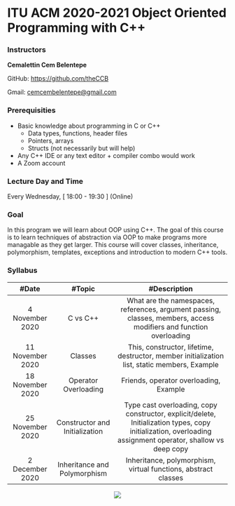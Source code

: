 # ITU ACM 2020-2021 Object Oriented Programming with C++

### Instructors

**Cemalettin Cem Belentepe**

GitHub: https://github.com/theCCB

Gmail:  cemcembelentepe@gmail.com

### Prerequisities
+ Basic knowledge about programming in C or C++
  - Data types, functions, header files
  - Pointers, arrays
  - Structs (not necessarily but will help)
+ Any C++ IDE or any text editor + compiler combo would work
+ A Zoom account

### Lecture Day and Time
Every Wednesday, [ 18:00 - 19:30 ] (Online)

### Goal

In this program we will learn about OOP using C++. The goal of this course is to learn techniques of abstraction via OOP to make programs more managable as they get larger. This course will cover classes, inheritance, polymorphism, templates, exceptions and introduction to modern C++ tools.

### Syllabus

|  #Date |  #Topic  | #Description  |
| :------------: | :------------: | :------------: |
| 4 November 2020 | C vs C++ | What are the namespaces, references, argument passing, classes, members, access modifiers and function overloading |
| 11 November 2020 | Classes | This, constructor, lifetime, destructor, member initialization list, static members, Example |
| 18 November 2020 | Operator Overloading | Friends, operator overloading, Example |
| 25 November 2020 | Constructor and Initialization | Type cast overloading, copy constructor, explicit/delete, Initialization types, copy initialization, overloading assignment operator, shallow vs deep copy |
| 2 December 2020 | Inheritance and Polymorphism | Inheritance, polymorphism, virtual functions, abstract classes |

<p align="center">
  <a href="//ituacm.com" target="_blank">
    <img src="https://ituacm.com/wp-content/uploads/2017/08/itu-logo.png">
  </a>
</p>
